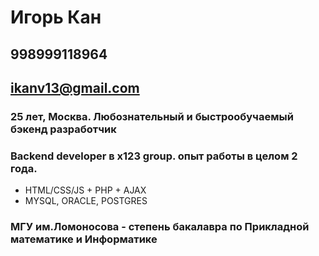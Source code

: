 # Игорь Кан
## 998999118964
## ikanv13@gmail.com
### 25 лет, Москва. Любознательный и быстрообучаемый бэкенд разработчик
### Backend developer в x123 group. опыт работы в целом 2 года.
- HTML/CSS/JS + PHP + AJAX
- MYSQL, ORACLE, POSTGRES
### МГУ им.Ломоносова - степень бакалавра по Прикладной математике и Информатике


 